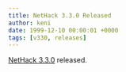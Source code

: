 ```yaml
---
title: NetHack 3.3.0 Released
author: keni
date: 1999-12-10 00:00:01 +0000
tags: [v330, releases]
---
```

[NetHack 3.3.0][version-330] released.

[version-330]: #TODO
